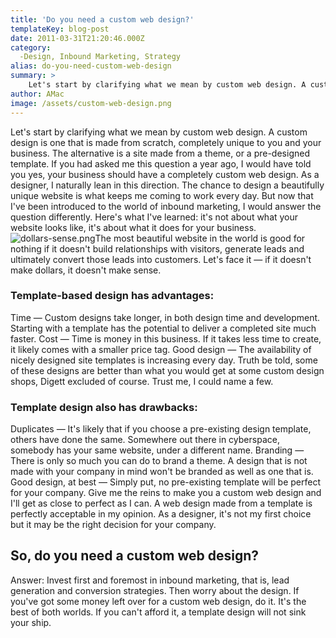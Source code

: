 ```yaml
---
title: 'Do you need a custom web design?'
templateKey: blog-post
date: 2011-03-31T21:20:46.000Z
category: 
  -Design, Inbound Marketing, Strategy
alias: do-you-need-custom-web-design
summary: > 
  	Let's start by clarifying what we mean by custom web design. A custom design is one that is made from scratch, completely unique to you and your business. The alternative is a site made from a theme, or a pre-designed template.
author: AMac
image: /assets/custom-web-design.png
---
```


Let's start by clarifying what we mean by custom web design. A custom design is one that is made from scratch, completely unique to you and your business. The alternative is a site made from a theme, or a pre-designed template. If you had asked me this question a year ago, I would have told you yes, your business should have a completely custom web design. As a designer, I naturally lean in this direction. The chance to design a beautifully unique website is what keeps me coming to work every day. But now that I've been introduced to the world of inbound marketing, I would answer the question differently. Here's what I've learned: it's not about what your website looks like, it's about what it does for your business. ![dollars-sense.png](/assets/dollars-sense.png)The most beautiful website in the world is good for nothing if it doesn't build relationships with visitors, generate leads and ultimately convert those leads into customers. Let's face it — if it doesn't make dollars, it doesn't make sense.

### Template-based design has advantages:

Time — Custom designs take longer, in both design time and development. Starting with a template has the potential to deliver a completed site much faster. Cost — Time is money in this business. If it takes less time to create, it likely comes with a smaller price tag. Good design — The availability of nicely designed site templates is increasing every day. Truth be told, some of these designs are better than what you would get at some custom design shops, Digett excluded of course. Trust me, I could name a few.

### Template design also has drawbacks:

Duplicates — It's likely that if you choose a pre-existing design template, others have done the same. Somewhere out there in cyberspace, somebody has your same website, under a different name. Branding — There is only so much you can do to brand a theme. A design that is not made with your company in mind won't be branded as well as one that is. Good design, at best — Simply put, no pre-existing template will be perfect for your company. Give me the reins to make you a custom web design and I'll get as close to perfect as I can. A web design made from a template is perfectly acceptable in my opinion. As a designer, it's not my first choice but it may be the right decision for your company.

So, do you need a custom web design?
------------------------------------

Answer: Invest first and foremost in inbound marketing, that is, lead generation and conversion strategies. Then worry about the design. If you've got some money left over for a custom web design, do it. It's the best of both worlds. If you can't afford it, a template design will not sink your ship.